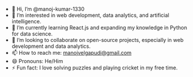 - 👋 Hi, I’m @manoj-kumar-1330
- 👀 I’m interested in web development, data analytics, and artificial intelligence.
- 🌱 I’m currently learning React.js and expanding my knowledge in Python for data science.
- 💞️ I’m looking to collaborate on open-source projects, especially in web development and data analytics.
- 📫 How to reach me: manojvelgapudi@gmail.com
- 😄 Pronouns: He/Him
- ⚡ Fun fact: I love solving puzzles and playing cricket in my free time.


<!---
manoj-kumar-1330/manoj-kumar-1330 is a ✨ special ✨ repository because its `README.md` (this file) appears on your GitHub profile.
You can click the Preview link to take a look at your changes.
--->
